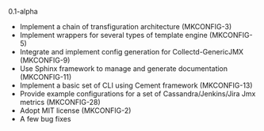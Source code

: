 

0.1-alpha
* Implement a chain of transfiguration architecture (MKCONFIG-3)
* Implement wrappers for several types of template engine (MKCONFIG-5)
* Integrate and implement config generation for Collectd-GenericJMX (MKCONFIG-9)
* Use Sphinx framework to manage and generate documentation (MKCONFIG-11)
* Implement a basic set of CLI using Cement framework (MKCONFIG-13)
* Provide example configurations for a set of Cassandra/Jenkins/Jira Jmx metrics (MKCONFIG-28)
* Adopt MIT license (MKCONFIG-2)
* A few bug fixes
